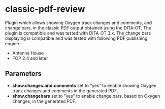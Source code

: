 # classic-pdf-review
Plugin which allows showing Oxygen track changes and comments, and change bars, in the classic PDF output obtained using the DITA-OT.
The plugin is compatible and was tested with DITA-OT 3.x. 
The change bars displaying is compatible and was tested with following PDF publishing engine :
* Antenna House 
* FOP 2.4 and later

## Parameters
* __show.changes.and.comments__ set to "yes" to enable showing Oxygen track changes and comments in the generated PDF.
* __show.changebars__ set to "yes" to enable change bars, based on Oxygen changes, in the generated PDF.
